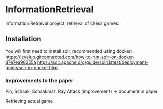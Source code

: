 # InformationRetrieval

Information Retrieval project, retrieval of chess games.

## Installation

You will first need to install solr, recommended using
docker: https://levelup.gitconnected.com/how-to-run-solr-on-docker-d7e7ea98255a
https://solr.apache.org/guide/solr/latest/deployment-guide/solr-in-docker.html

### Improvements to the paper

Pin, Schaak, Schaakmat, Ray Attack (improvement) => document in paper

Retrieving actual game